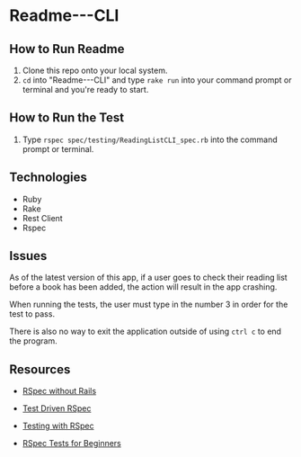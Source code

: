 # Readme---CLI

## How to Run Readme

1. Clone this repo onto your local system.
2. `cd` into "Readme---CLI" and type `rake run` into your command prompt or terminal and you're ready to start.

## How to Run the Test

1. Type `rspec spec/testing/ReadingListCLI_spec.rb` into the command prompt or terminal.

## Technologies

- Ruby
- Rake
- Rest Client
- Rspec

## Issues

As of the latest version of this app, if a user goes to check their reading list before a book has been added, the action will result in the app crashing.

When running the tests, the user must type in the number 3 in order for the test to pass.

There is also no way to exit the application outside of using `ctrl c` to end the program.

## Resources

- [RSpec without Rails](https://gist.github.com/maxivak/720fc38769c94a59893f)

- [Test Driven RSpec](https://www.youtube.com/watch?v=K6RPMhcRICE&t=63s)

- [Testing with RSpec](https://www.youtube.com/watch?v=71eKcNxwxVY&t=178s)

- [RSpec Tests for Beginners](https://medium.com/swlh/rspec-tests-for-beginners-a798c8bf6bac)